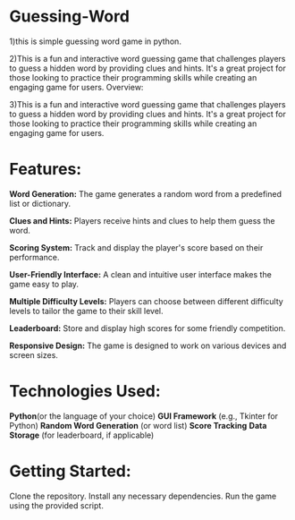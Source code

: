 # Guessing-Word
1)this is simple guessing word game in python.

2)This is a fun and interactive word guessing game that challenges players to guess a hidden word by providing clues and hints. It's a great project for those looking to practice their programming skills while creating an engaging game for users.
Overview:

3)This is a fun and interactive word guessing game that challenges players to guess a hidden word by providing clues and hints. It's a great project for those looking to practice their programming skills while creating an engaging game for users.

# Features:

**Word Generation:** The game generates a random word from a predefined list or dictionary.

**Clues and Hints:** Players receive hints and clues to help them guess the word.

**Scoring System:** Track and display the player's score based on their performance.

**User-Friendly Interface:** A clean and intuitive user interface makes the game easy to play.

**Multiple Difficulty Levels:** Players can choose between different difficulty levels to tailor the game to their skill level.

**Leaderboard:** Store and display high scores for some friendly competition.

**Responsive Design:** The game is designed to work on various devices and screen sizes.

# Technologies Used:

**Python**(or the language of your choice)
**GUI Framework** (e.g., Tkinter for Python)
**Random Word Generation** (or word list)
**Score Tracking**
**Data Storage** (for leaderboard, if applicable)
# Getting Started:

Clone the repository.
Install any necessary dependencies.
Run the game using the provided script.
